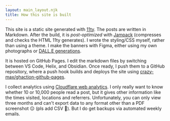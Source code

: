 ```yaml
---
layout: main_layout.njk
title: How this site is built
---
```


This site is a static site generated with [11ty](https://github.com/11ty/eleventy/). The posts are written in Markdown. After the build, it is *post-optimized* with [Jampack](https://github.com/divriots/jampack) (compresses and checks the HTML 11ty generates). I wrote the styling/CSS myself, rather than using a theme. I make the banners with Figma, either using my own photographs or [DALL.E generations](https://labs.openai.com/).

It is hosted on GitHub Pages. I edit the markdown files by switching between VS Code, Helix, and Obsidian. Once ready, I push them to a GitHub repository, where a push hook builds and deploys the site using [crazy-max/ghaction-github-pages](https://github.com/crazy-max/ghaction-github-pages).

I collect analytics using [Cloudflare web analytics](https://www.cloudflare.com/en-gb/web-analytics/). I only really want to know whether 10 or 10,000 people read a post, but it gives other information like the times visited, locations and referrers. Unfortunately, you can only view three months and can't export data to any format other than a PDF screenshot 😑 (pls add CSV 🙏). But I do get backups via automated weekly emails.
